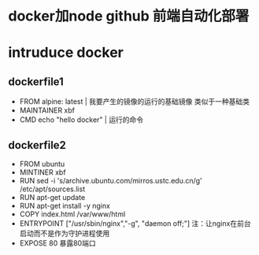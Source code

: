 # docker加node github 前端自动化部署

# intruduce docker
##  dockerfile1
- FROM alpine: latest |  我要产生的镜像的运行的基础镜像 类似于一种基础类
- MAINTAINER xbf
- CMD echo "hello docker" | 运行的命令

## dockerfile2
- FROM ubuntu
- MINTINER xbf
- RUN sed -i 's/archive.ubuntu.com/mirros.ustc.edu.cn/g' /etc/apt/sources.list
- RUN apt-get update
- RUN apt-get install -y nginx
- COPY index.html /var/www/html
- ENTRYPOINT ["/usr/sbin/nginx","-g", "daemon off;"]     注：让nginx在前台启动而不是作为守护进程使用
- EXPOSE 80   暴露80端口